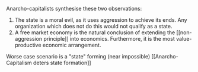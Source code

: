 Anarcho-capitalists synthesise these two observations:

1. The state is a moral evil, as it uses aggression to achieve its ends. Any organization which does not do this would not qualify as a state.
2. A free market economy is the natural conclusion of extending the [[non-aggression principle]] into economics. Furthermore, it is the most value-productive economic arrangement.

Worse case scenario is a "state" forming (near impossible) [[Anarcho-Capitalism deters state formation]]